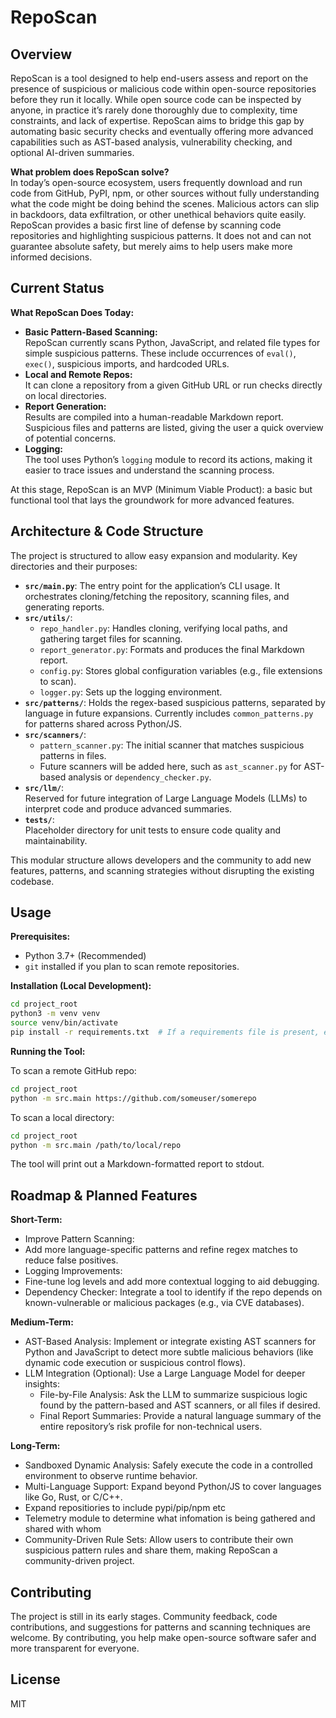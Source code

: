 # RepoScan

## Overview

RepoScan is a tool designed to help end-users assess and report on the presence of suspicious or malicious code within open-source repositories before they run it locally. While open source code can be inspected by anyone, in practice it’s rarely done thoroughly due to complexity, time constraints, and lack of expertise. RepoScan aims to bridge this gap by automating basic security checks and eventually offering more advanced capabilities such as AST-based analysis, vulnerability checking, and optional AI-driven summaries.

**What problem does RepoScan solve?**  
In today’s open-source ecosystem, users frequently download and run code from GitHub, PyPI, npm, or other sources without fully understanding what the code might be doing behind the scenes. Malicious actors can slip in backdoors, data exfiltration, or other unethical behaviors quite easily. RepoScan provides a basic first line of defense by scanning code repositories and highlighting suspicious patterns. It does not and can not guarantee absolute safety, but merely aims to help users make more informed decisions.

## Current Status

**What RepoScan Does Today:**

- **Basic Pattern-Based Scanning:**  
  RepoScan currently scans Python, JavaScript, and related file types for simple suspicious patterns. These include occurrences of `eval()`, `exec()`, suspicious imports, and hardcoded URLs.  
- **Local and Remote Repos:**  
  It can clone a repository from a given GitHub URL or run checks directly on local directories.
- **Report Generation:**  
  Results are compiled into a human-readable Markdown report. Suspicious files and patterns are listed, giving the user a quick overview of potential concerns.
- **Logging:**  
  The tool uses Python’s `logging` module to record its actions, making it easier to trace issues and understand the scanning process.

At this stage, RepoScan is an MVP (Minimum Viable Product): a basic but functional tool that lays the groundwork for more advanced features.

## Architecture & Code Structure

The project is structured to allow easy expansion and modularity. Key directories and their purposes:

- **`src/main.py`**: The entry point for the application’s CLI usage. It orchestrates cloning/fetching the repository, scanning files, and generating reports.
- **`src/utils/`**:  
  - `repo_handler.py`: Handles cloning, verifying local paths, and gathering target files for scanning.  
  - `report_generator.py`: Formats and produces the final Markdown report.  
  - `config.py`: Stores global configuration variables (e.g., file extensions to scan).  
  - `logger.py`: Sets up the logging environment.
- **`src/patterns/`**: Holds the regex-based suspicious patterns, separated by language in future expansions. Currently includes `common_patterns.py` for patterns shared across Python/JS.
- **`src/scanners/`**:  
  - `pattern_scanner.py`: The initial scanner that matches suspicious patterns in files.  
  - Future scanners will be added here, such as `ast_scanner.py` for AST-based analysis or `dependency_checker.py`.
- **`src/llm/`**:  
  Reserved for future integration of Large Language Models (LLMs) to interpret code and produce advanced summaries.
- **`tests/`**:  
  Placeholder directory for unit tests to ensure code quality and maintainability.

This modular structure allows developers and the community to add new features, patterns, and scanning strategies without disrupting the existing codebase.

## Usage

**Prerequisites:**

- Python 3.7+ (Recommended)
- `git` installed if you plan to scan remote repositories.

**Installation (Local Development):**

```bash
cd project_root
python3 -m venv venv
source venv/bin/activate
pip install -r requirements.txt  # If a requirements file is present, else skip
```
**Running the Tool:**

To scan a remote GitHub repo:

```bash
cd project_root
python -m src.main https://github.com/someuser/somerepo
```
To scan a local directory:

```bash
cd project_root
python -m src.main /path/to/local/repo
```
The tool will print out a Markdown-formatted report to stdout.

## Roadmap & Planned Features

**Short-Term:**

- Improve Pattern Scanning:
- Add more language-specific patterns and refine regex matches to reduce false positives.
- Logging Improvements:
- Fine-tune log levels and add more contextual logging to aid debugging.
- Dependency Checker:
Integrate a tool to identify if the repo depends on known-vulnerable or malicious packages (e.g., via CVE databases).

**Medium-Term:**

- AST-Based Analysis:
Implement or integrate existing AST scanners for Python and JavaScript to detect more subtle malicious behaviors (like dynamic code execution or suspicious control flows).
- LLM Integration (Optional):
Use a Large Language Model for deeper insights:
  - File-by-File Analysis: Ask the LLM to summarize suspicious logic found by the pattern-based and AST scanners, or all files if desired. 
  - Final Report Summaries: Provide a natural language summary of the entire repository’s risk profile for non-technical users.

**Long-Term:**

- Sandboxed Dynamic Analysis:
Safely execute the code in a controlled environment to observe runtime behavior.
- Multi-Language Support:
Expand beyond Python/JS to cover languages like Go, Rust, or C/C++.
- Expand repositiories to include pypi/pip/npm etc
- Telemetry module to determine what infomation is being gathered and shared with whom
- Community-Driven Rule Sets:
Allow users to contribute their own suspicious pattern rules and share them, making RepoScan a community-driven project.

## Contributing
The project is still in its early stages. Community feedback, code contributions, and suggestions for patterns and scanning techniques are welcome. By contributing, you help make open-source software safer and more transparent for everyone.

## License
MIT

